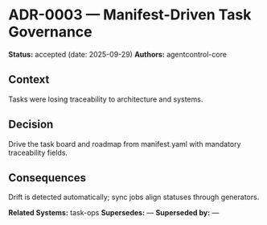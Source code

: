 # ADR-0003 — Manifest-Driven Task Governance

**Status:** accepted (date: 2025-09-29)
**Authors:** agentcontrol-core

## Context
Tasks were losing traceability to architecture and systems.

## Decision
Drive the task board and roadmap from manifest.yaml with mandatory traceability fields.

## Consequences
Drift is detected automatically; sync jobs align statuses through generators.

**Related Systems:** task-ops
**Supersedes:** —
**Superseded by:** —
